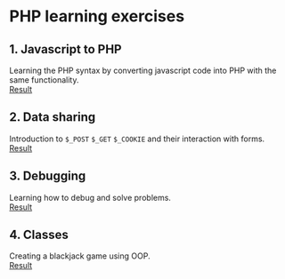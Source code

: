 # PHP learning exercises

## 1. Javascript to PHP
Learning the PHP syntax by converting javascript code into PHP with the same functionality. <br>
[Result](https://github.com/gertvandormael/learning-php/blob/master/exercises/1.javascript-to-php/index.php)

## 2. Data sharing
Introduction to `$_POST` `$_GET` `$_COOKIE` and their interaction with forms. <br>
[Result](https://github.com/gertvandormael/learning-php/tree/master/exercises/2.data-sharing)

## 3. Debugging
Learning how to debug and solve problems. <br>
[Result](https://github.com/gertvandormael/learning-php/blob/master/exercises/3.debugging/test.php)

## 4. Classes
Creating a blackjack game using OOP. <br>
[Result](https://github.com/gertvandormael/learning-php/blob/master/exercises/4.classes/)